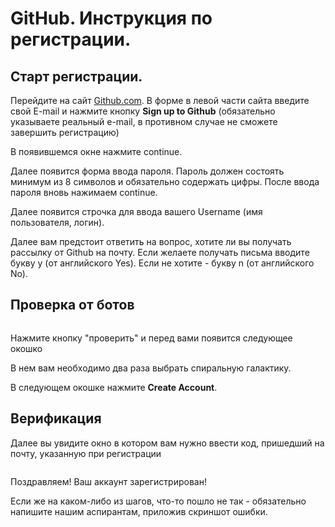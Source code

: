 # GitHub. Инструкция по регистрации.
## Старт регистрации. 

Перейдите на сайт [Github.com](https://github.com).
В форме в левой части сайта введите свой E-mail и нажмите кнопку **Sign up to Github** (обязательно указываете реальный e-mail, в противном случае не сможете завершить регистрацию)
<img src="img/NI_1.png" alt="">

В появившемся окне нажмите continue.
<img src="img/NI_2.png" alt="">

Далее появится форма ввода пароля. Пароль должен состоять минимум из 8 символов и обязательно содержать цифры. После ввода пароля вновь нажимаем continue.
<img src="img/NI_3.png" alt="">

Далее появится строчка для ввода вашего Username (имя пользователя, логин).
<img src="img/NI_4.png" alt="">

Далее вам предстоит ответить на вопрос, хотите ли вы получать рассылку от Github на почту.
Если желаете получать письма вводите букву y (от английского Yes). Если не хотите - букву n (от английского No).
<img src="img/NI_5.png" alt="">

## Проверка от ботов
<img src="img/NI_6.png" alt="">

Нажмите кнопку "проверить" и перед вами появится следующее окошко
<img src="img/NI_7.png" alt="">

В нем вам необходимо два раза выбрать спиральную галактику.

В следующем окошке нажмите **Create Account**.
<img src="img/NI_8.png" alt="">

## Верификация
Далее вы увидите окно в котором вам нужно ввести код, пришедший на почту, указанную при регистрации

<img src="img/NI_9.png" alt="">

Поздравляем! Ваш аккаунт зарегистрирован!

Если же на каком-либо из шагов, что-то пошло не так - обязательно напишите нашим аспирантам, приложив скриншот ошибки.
